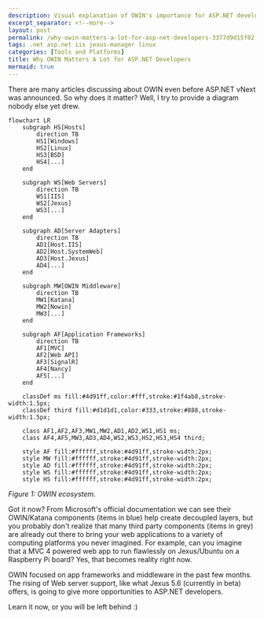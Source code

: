 ```yaml
---
description: Visual explanation of OWIN's importance for ASP.NET developers, demonstrating how its architecture enables applications to run across diverse platforms and web servers including Jexus on Linux.
excerpt_separator: <!--more-->
layout: post
permalink: /why-owin-matters-a-lot-for-asp-net-developers-3377d9d15f02
tags: .net asp.net iis jexus-manager linux
categories: [Tools and Platforms]
title: Why OWIN Matters A Lot for ASP.NET Developers
mermaid: true
---
```

There are many articles discussing about OWIN even before ASP.NET vNext was announced. So why does it matter? Well, I try to provide a diagram nobody else yet drew.
<!--more-->

```mermaid
flowchart LR
    subgraph HS[Hosts]
        direction TB
        HS1[Windows]
        HS2[Linux]
        HS3[BSD]
        HS4[...]
    end

    subgraph WS[Web Servers]
        direction TB
        WS1[IIS]
        WS2[Jexus]
        WS3[...]
    end

    subgraph AD[Server Adapters]
        direction TB
        AD1[Host.IIS]
        AD2[Host.SystemWeb]
        AD3[Host.Jexus]
        AD4[...]
    end

    subgraph MW[OWIN Middleware]
        direction TB
        MW1[Katana]
        MW2[Nowin]
        MW3[...]
    end

    subgraph AF[Application Frameworks]
        direction TB
        AF1[MVC]
        AF2[Web API]
        AF3[SignalR]
        AF4[Nancy]
        AF5[...]
    end

    classDef ms fill:#4d91ff,color:#fff,stroke:#1f4ab8,stroke-width:1.5px;
    classDef third fill:#d1d1d1,color:#333,stroke:#888,stroke-width:1.5px;

    class AF1,AF2,AF3,MW1,MW2,AD1,AD2,WS1,HS1 ms;
    class AF4,AF5,MW3,AD3,AD4,WS2,WS3,HS2,HS3,HS4 third;

    style AF fill:#ffffff,stroke:#4d91ff,stroke-width:2px;
    style MW fill:#ffffff,stroke:#4d91ff,stroke-width:2px;
    style AD fill:#ffffff,stroke:#4d91ff,stroke-width:2px;
    style WS fill:#ffffff,stroke:#4d91ff,stroke-width:2px;
    style HS fill:#ffffff,stroke:#4d91ff,stroke-width:2px;
```
_Figure 1: OWIN ecosystem._

Got it now? From Microsoft's official documentation we can see their OWIN/Katana components (items in blue) help create decoupled layers, but you probably don't realize that many third party components (items in grey) are already out there to bring your web applications to a variety of computing platforms you never imagined. For example, can you imagine that a MVC 4 powered web app to run flawlessly on Jexus/Ubuntu on a Raspberry Pi board? Yes, that becomes reality right now.

OWIN focused on app frameworks and middleware in the past few months. The rising of Web server support, like what Jexus 5.6 (currently in beta) offers, is going to give more opportunities to ASP.NET developers.

Learn it now, or you will be left behind :)
